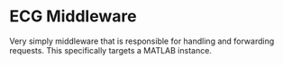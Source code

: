 # ECG Middleware 

Very simply middleware that is responsible for handling and forwarding requests.
This specifically targets a MATLAB instance. 
